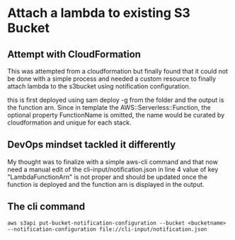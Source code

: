 # Attach a lambda to existing S3 Bucket 

## Attempt with CloudFormation

This was attempted from a cloudformation but finally found that it could not be done
with a simple process and needed a custom resource to finally attach lambda to the s3bucket 
using notification configuration. 

this is first deployed using sam deploy -g from the folder and the output is the function arn. Since in template the AWS::Serverless::Function, the optional property FunctionName is omitted, the name would be curated by cloudformation and unique for each stack.

## DevOps mindset tackled it differently

My thought was to finalize with a simple aws-cli command and that now need a manual edit of the
cli-input/notification.json in line 4 value of key "LambdaFunctionArn" is not proper and should be updated
once the function is deployed and the function arn is displayed in the output. 

## The cli command

```
aws s3api put-bucket-notification-configuration --bucket <bucketname> --notification-configuration file://cli-input/notification.json
```